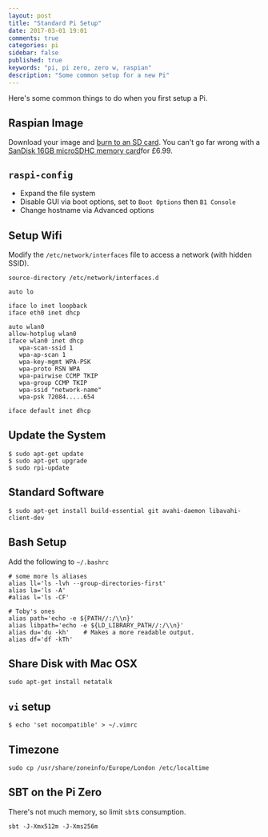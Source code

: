 ```yaml
---
layout: post
title: "Standard Pi Setup"
date: 2017-03-01 19:01
comments: true
categories: pi
sidebar: false
published: true
keywords: "pi, pi zero, zero w, raspian"
description: "Some common setup for a new Pi"
---
```


Here's some common things to do when you first setup a Pi.

<!-- more -->

## Raspian Image

Download your image and [burn to an SD card](https://www.raspberrypi.org/documentation/installation/installing-images/). You can't go far wrong with a [SanDisk 16GB microSDHC memory card](http://amzn.to/1T6zIc9)for £6.99.

## `raspi-config`

* Expand the file system
* Disable GUI via boot options, set to `Boot Options` then `B1 Console`
* Change hostname via Advanced options


## Setup Wifi

Modify the `/etc/network/interfaces` file to access a network (with hidden SSID).

    source-directory /etc/network/interfaces.d

    auto lo

    iface lo inet loopback
    iface eth0 inet dhcp

    auto wlan0
    allow-hotplug wlan0
    iface wlan0 inet dhcp
       wpa-scan-ssid 1
       wpa-ap-scan 1
       wpa-key-mgmt WPA-PSK
       wpa-proto RSN WPA
       wpa-pairwise CCMP TKIP
       wpa-group CCMP TKIP
       wpa-ssid "network-name"
       wpa-psk 72084.....654

    iface default inet dhcp


## Update the System

    $ sudo apt-get update
    $ sudo apt-get upgrade
    $ sudo rpi-update


## Standard Software

    $ sudo apt-get install build-essential git avahi-daemon libavahi-client-dev


## Bash Setup

Add the following to `~/.bashrc`

    # some more ls aliases
    alias ll='ls -lvh --group-directories-first'
    alias la='ls -A'
    #alias l='ls -CF'

    # Toby's ones
    alias path='echo -e ${PATH//:/\\n}'
    alias libpath='echo -e ${LD_LIBRARY_PATH//:/\\n}'
    alias du='du -kh'    # Makes a more readable output.
    alias df='df -kTh'


## Share Disk with Mac OSX

    sudo apt-get install netatalk


## `vi` setup

    $ echo 'set nocompatible' > ~/.vimrc


## Timezone

    sudo cp /usr/share/zoneinfo/Europe/London /etc/localtime
    
    
## SBT on the Pi Zero

There's not much memory, so limit `sbt`s consumption.

    sbt -J-Xmx512m -J-Xms256m
